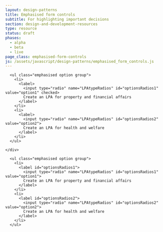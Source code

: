 ```yaml
---
layout: design-patterns
title: Emphasised form controls
subtitle: For highlighting important decisions 
section: design-and-development-resources
type: resource
status: draft
phases:
  - alpha
  - beta
  - live
page_class: emphasised-form-controls
js: /assets/javascript/design-patterns/emphasised_form_controls.js
---
```



<div class="pattern-example">
  <div class="inner">
    <div class="form-example-1">

      <ul class="emphasised option group">
        <li>
          <label>
            <input type="radio" name="LPAtypeRadios" id="optionsRadios1" value="option1" checked>
            Create an LPA for property and financial affairs
          </label>
        </li>
        <li>
          <label>
            <input type="radio" name="LPAtypeRadios" id="optionsRadios2" value="option2">
            Create an LPA for health and welfare
          </label>
        </li>
      </ul>

    </div>
  </div>
</div>

      <ul class="emphasised option group">
        <li>
          <label id="optionsRadios1">
            <input type="radio" name="LPAtypeRadios" id="optionsRadios1" value="option1">
            Create an LPA for property and financial affairs
          </label>
        </li>
        <li>
          <label id="optionsRadios2">
            <input type="radio" name="LPAtypeRadios" id="optionsRadios2" value="option2">
            Create an LPA for health and welfare
          </label>
        </li>
      </ul>



